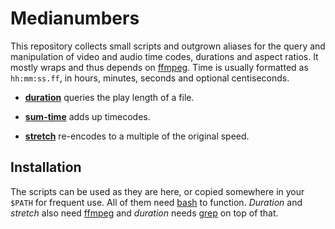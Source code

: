 # Medianumbers

This repository collects small scripts and outgrown aliases for the query and manipulation of video and audio time codes, durations and aspect ratios. It mostly wraps and thus depends on [ffmpeg](http://ffmpeg.org/). Time is usually formatted as `hh:mm:ss.ff`, in hours, minutes, seconds and optional centiseconds.

- [**duration**](duration.md) queries the play length of a file.

- [**sum-time**](sum-time.md) adds up timecodes.

- [**stretch**](stretch.md) re-encodes to a multiple of the original speed.


## Installation

The scripts can be used as they are here, or copied somewhere in your `$PATH` for frequent use. All of them need [bash](http://tiswww.case.edu/php/chet/bash/bashtop.html) to function. _Duration_ and _stretch_ also need [ffmpeg](http://ffmpeg.org/) and _duration_ needs [grep](https://www.gnu.org/software/grep/) on top of that.
